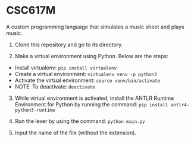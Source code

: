 # CSC617M
A custom programming language that simulates a music sheet and plays music.

1. Clone this repository and go to its directory.

2. Make a virtual environment using Python. Below are the steps:

- Install virtualenv: `pip install virtualenv`
- Create a virtual environment: `virtualenv venv -p python3`
- Activate the virtual environment: `source venv/bin/activate`
- NOTE. To deactivate: `deactivate`

3. While virtual environment is activated, install the ANTLR Runtime Environment for Python by running the command: `pip install antlr4-python3-runtime`

4. Run the lexer by using the command: `python main.py`

5. Input the name of the file (without the extension).
